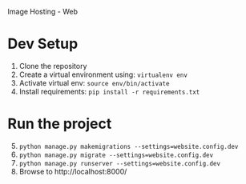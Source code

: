 Image Hosting - Web

# Dev Setup
1. Clone the repository
2. Create a virtual environment using: `virtualenv env`
3. Activate virtual env: `source env/bin/activate`
4. Install requirements: `pip install -r requirements.txt`

# Run the project
5. `python manage.py makemigrations --settings=website.config.dev`
6. `python manage.py migrate --settings=website.config.dev`
7. `python manage.py runserver --settings=website.config.dev`
8. Browse to http://localhost:8000/
